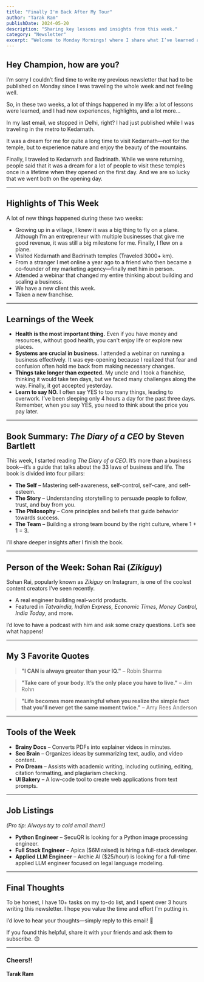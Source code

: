 ```yaml
---
title: "Finally I'm Back After My Tour"
author: "Tarak Ram"
publishDate: 2024-05-20
description: "Sharing key lessons and insights from this week."
category: "Newsletter"
excerpt: "Welcome to Monday Mornings! where I share what I’ve learned about life, business, and personal growth this week."
---
```


## Hey Champion, how are you?

I’m sorry I couldn’t find time to write my previous newsletter that had to be published on Monday since I was traveling the whole week and not feeling well.

So, in these two weeks, a lot of things happened in my life: a lot of lessons were learned, and I had new experiences, highlights, and a lot more…

In my last email, we stopped in Delhi, right? I had just published while I was traveling in the metro to Kedarnath.

It was a dream for me for quite a long time to visit Kedarnath—not for the temple, but to experience nature and enjoy the beauty of the mountains.

Finally, I traveled to Kedarnath and Badrinath. While we were returning, people said that it was a dream for a lot of people to visit these temples once in a lifetime when they opened on the first day. And we are so lucky that we went both on the opening day.

---

## Highlights of This Week

A lot of new things happened during these two weeks:

- Growing up in a village, I knew it was a big thing to fly on a plane. Although I’m an entrepreneur with multiple businesses that give me good revenue, it was still a big milestone for me. Finally, I flew on a plane.
- Visited Kedarnath and Badrinath temples (Traveled 3000+ km).
- From a stranger I met online a year ago to a friend who then became a co-founder of my marketing agency—finally met him in person.
- Attended a webinar that changed my entire thinking about building and scaling a business.
- We have a new client this week.
- Taken a new franchise.

---

## Learnings of the Week

- **Health is the most important thing.** Even if you have money and resources, without good health, you can't enjoy life or explore new places.
- **Systems are crucial in business.** I attended a webinar on running a business effectively. It was eye-opening because I realized that fear and confusion often hold me back from making necessary changes.
- **Things take longer than expected.** My uncle and I took a franchise, thinking it would take ten days, but we faced many challenges along the way. Finally, it got accepted yesterday.
- **Learn to say NO.** I often say YES to too many things, leading to overwork. I’ve been sleeping only 4 hours a day for the past three days. Remember, when you say YES, you need to think about the price you pay later.

---

## Book Summary: *The Diary of a CEO* by Steven Bartlett

This week, I started reading *The Diary of a CEO*. It’s more than a business book—it’s a guide that talks about the 33 laws of business and life. The book is divided into four pillars:

- **The Self** – Mastering self-awareness, self-control, self-care, and self-esteem.
- **The Story** – Understanding storytelling to persuade people to follow, trust, and buy from you.
- **The Philosophy** – Core principles and beliefs that guide behavior towards success.
- **The Team** – Building a strong team bound by the right culture, where 1 + 1 = 3.

I’ll share deeper insights after I finish the book.

---

## Person of the Week: Sohan Rai (*Zikiguy*)

Sohan Rai, popularly known as *Zikiguy* on Instagram, is one of the coolest content creators I’ve seen recently.

- A real engineer building real-world products.
- Featured in *Tatvaindia, Indian Express, Economic Times, Money Control, India Today*, and more.

I’d love to have a podcast with him and ask some crazy questions. Let’s see what happens!

---

## My 3 Favorite Quotes

> **"I CAN is always greater than your IQ."** – Robin Sharma

> **"Take care of your body. It’s the only place you have to live."** – Jim Rohn

> **"Life becomes more meaningful when you realize the simple fact that you'll never get the same moment twice."** – Amy Rees Anderson

---

## Tools of the Week

- **Brainy Docs** – Converts PDFs into explainer videos in minutes.
- **Sec Brain** – Organizes ideas by summarizing text, audio, and video content.
- **Pro Dream** – Assists with academic writing, including outlining, editing, citation formatting, and plagiarism checking.
- **UI Bakery** – A low-code tool to create web applications from text prompts.

---

## Job Listings

*(Pro tip: Always try to cold email them!)*

- **Python Engineer** – SecuQR is looking for a Python image processing engineer.
- **Full Stack Engineer** – Apica ($6M raised) is hiring a full-stack developer.
- **Applied LLM Engineer** – Archie AI ($25/hour) is looking for a full-time applied LLM engineer focused on legal language modeling.

---

## Final Thoughts

To be honest, I have 10+ tasks on my to-do list, and I spent over 3 hours writing this newsletter. I hope you value the time and effort I’m putting in.

I’d love to hear your thoughts—simply reply to this email! 🚀

If you found this helpful, share it with your friends and ask them to subscribe. 😊

---

### Cheers!!
**Tarak Ram**
